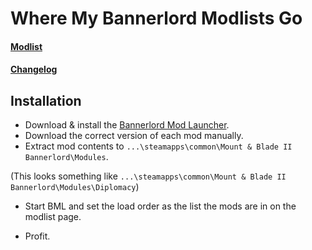 # Where My Bannerlord Modlists Go

#### [Modlist]
[Modlist]: https://github.com/ButAScratch/BannerlordModlists/blob/Gohandhi-Modified/MODLIST.md

#### [Changelog]
[Changelog]:https://github.com/ButAScratch/BannerlordModlists/blob/Gohandhi-Modified/CHANGELOG.md


## Installation

[Bannerlord Mod Launcher]: https://www.nexusmods.com/mountandblade2bannerlord/mods/265
- Download & install the [Bannerlord Mod Launcher].
- Download the correct version of each mod manually.
- Extract mod contents to `...\steamapps\common\Mount & Blade II Bannerlord\Modules`. 

(This looks something like `...\steamapps\common\Mount & Blade II Bannerlord\Modules\Diplomacy`)

- Start BML and set the load order as the list the mods are in on the modlist page.

- Profit.